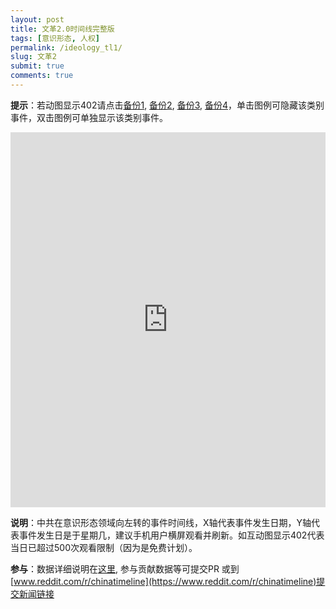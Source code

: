 ```yaml
---
layout: post
title: 文革2.0时间线完整版
tags: [意识形态, 人权]
permalink: /ideology_tl1/
slug: 文革2
submit: true
comments: true
---
```


**提示**：若动图显示402请点击[备份1](/ideology_tl1), [备份2](/ideology_tl2), [备份3](/ideology_tl3), [备份4](/ideology_tl4)，单击图例可隐藏该类别事件，双击图例可单独显示该类别事件。

<!-- Start of iframe Code -->
<iframe width="100%" height="600" frameborder="0" scrolling="no" src="https://plot.ly/~chinatimeline/0.embed"></iframe>

<!-- End of iframe Code -->
**说明**：中共在意识形态领域向左转的事件时间线，X轴代表事件发生日期，Y轴代表事件发生日是于星期几，建议手机用户横屏观看并刷新。如互动图显示402代表当日已超过500次观看限制（因为是免费计划）。

**参与**：数据详细说明在[这里](https://github.com/chinatimeline/data), 参与贡献数据等可提交PR 或到[www.reddit.com/r/chinatimeline](https://www.reddit.com/r/chinatimeline)提交新闻链接
